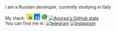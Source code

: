 I am a Russian developer, currently studying in Italy

My stack:
<code><img height="20" alt="javascript" src="https://raw.githubusercontent.com/github/explore/80688e429a7d4ef2fca1e82350fe8e3517d3494d/topics/javascript/javascript.png"></code>
<code><img height="20" alt="typescript" src="https://raw.githubusercontent.com/github/explore/80688e429a7d4ef2fca1e82350fe8e3517d3494d/topics/typescript/typescript.png"></code>
<code><img height="20" alt="nodejs" src="https://raw.githubusercontent.com/github/explore/80688e429a7d4ef2fca1e82350fe8e3517d3494d/topics/nodejs/nodejs.png"></code>
[![Anurag's GitHub stats](https://github-readme-stats.vercel.app/api?username=markmxmv&hide=prs,issues&theme=transparent)](https://github.com/anuraghazra/github-readme-stats)<br/>
You can find me in:
<a href="https://t.me/markstopkidding"><img height="20" alt="telegram" src="./images/telegram"></a>
<a href="https://www.instagram.com/markmxmv/"><img height="20" alt="instagram" src="./images/instagram"></a>
